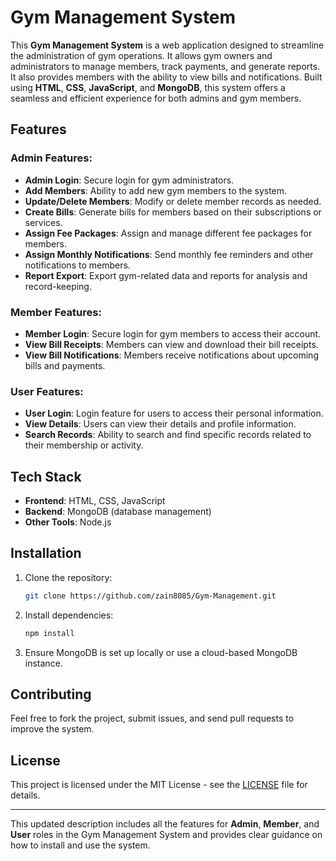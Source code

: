 # Gym Management System

This **Gym Management System** is a web application designed to streamline the administration of gym operations. It allows gym owners and administrators to manage members, track payments, and generate reports. It also provides members with the ability to view bills and notifications. Built using **HTML**, **CSS**, **JavaScript**, and **MongoDB**, this system offers a seamless and efficient experience for both admins and gym members.

## Features

### Admin Features:
- **Admin Login**: Secure login for gym administrators.
- **Add Members**: Ability to add new gym members to the system.
- **Update/Delete Members**: Modify or delete member records as needed.
- **Create Bills**: Generate bills for members based on their subscriptions or services.
- **Assign Fee Packages**: Assign and manage different fee packages for members.
- **Assign Monthly Notifications**: Send monthly fee reminders and other notifications to members.
- **Report Export**: Export gym-related data and reports for analysis and record-keeping.

### Member Features:
- **Member Login**: Secure login for gym members to access their account.
- **View Bill Receipts**: Members can view and download their bill receipts.
- **View Bill Notifications**: Members receive notifications about upcoming bills and payments.

### User Features:
- **User Login**: Login feature for users to access their personal information.
- **View Details**: Users can view their details and profile information.
- **Search Records**: Ability to search and find specific records related to their membership or activity.

## Tech Stack
- **Frontend**: HTML, CSS, JavaScript
- **Backend**: MongoDB (database management)
- **Other Tools**: Node.js

## Installation

1. Clone the repository:
   ```bash
   git clone https://github.com/zain8085/Gym-Management.git
   ```

2. Install dependencies:
   ```bash
   npm install
   ```

3. Ensure MongoDB is set up locally or use a cloud-based MongoDB instance.

## Contributing
Feel free to fork the project, submit issues, and send pull requests to improve the system.

## License
This project is licensed under the MIT License - see the [LICENSE](LICENSE) file for details.

---

This updated description includes all the features for **Admin**, **Member**, and **User** roles in the Gym Management System and provides clear guidance on how to install and use the system.
